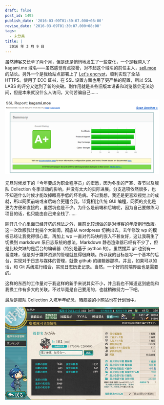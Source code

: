 ```yaml
---
draft: false
post_id: 1495
publish_date: '2016-03-09T01:30:07.000+08:00'
revise_date: '2016-03-09T01:30:07.000+08:00'
tags:
  - 未分类
title: |
  2016 年 3 月 9 日
---
```


虽然博客又长草了两个月，但是还是悄悄地发生了一些变化，一个是我购入了 kagami.me 域名——虽然感觉有点狡猾，对不起这个域名的前任主人，[sell.moe](http://sell.moe) 的站长。另外一个是我给站点部署上了 [Let's encrypt](https://letsencrypt.org/)，顺利实现了全站 HTTPS。使用了 ECC 证书，在 SSL 设置方面也用了更严格的配置，所以 SSL LABS 的评分又达到了新的突破。副作用就是某些旧版本设备和浏览器会无法访问，但是本来就没什么人访问，又何苦骗自己……

![2016-03-09 01_18_03-SSL Server Test_ kagami.moe (Powered by Qualys SSL Labs)](2016-03-09-01_18_03-SSL-Server-Test_-kagami.moe-Powered-by-Qualys-SSL-Labs-1.png)

元旦时候发下的「今年要成为职业程序员」的宏愿，因为冬季的严寒、春节以及舰队 Collection 冬季活动的影响，并没有太大的实际进展。分支选项依然很多，也不知道什么时候才能改掉眼高手低的坏毛病。不过我想，我还是更喜欢视觉上的成就，所以网页前端或者后端会更适合我，毕竟相比传统 GUI 编程，网页的变化是更为方便和直接的，虽然坑也是不少。为什么是前端和后端呢，因为自己要做练习项目的话，也只能由自己来全栈了……

除开几个心里面已经开坑的想法之外，目前比较想做的是对博客的年度例行改版。这一次改版我计划搞个大新闻，彻底从 wordpress 切换出去。去年修改 wp 的模板已经让我觉得很心累，再加上 wp 一直对代码块的嵌入不甚友好，这让我萌生了切换到 markdown 系日志系统的想法。Markdown 静态渲染器已经有不少了，但是比较欠缺的是后台的编辑器（特别是基于 python 的）。虽然摆弄 git 也别有一番滋味，但是对于媒体资源的管理就显得很麻烦。所以我的目标是写一个基本的后台，实现对于日志与媒体的管理，就像 github 的编辑器那样。并且，如果可以的话，和 Git 系统进行结合，实现日志历史记录。当然，一个好的前端界面也是需要的。

这样的东西的工作量对于我这样的新手来说其实不小，并且我也不知道这到底能和我换工作有多大的关联。不过毕竟是自己要用的，也就稍微努力一下吧。

最后是舰队 Collection 入坑半年纪念，晒舰娘的小网站也在计划当中。

![2016-3-9T1.21.12](2016-3-9T1.21.12.png)
